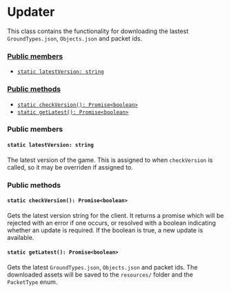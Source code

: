 # Updater
This class contains the functionality for downloading the lastest `GroundTypes.json`, `Objects.json` and packet ids.

### [Public members](#public-members)
 + [`static latestVersion: string`](#static-latestversion-string)
### [Public methods](#public-methods)
 + [`static checkVersion(): Promise<boolean>`](#static-checkversion-promiseboolean)
 + [`static getLatest(): Promise<boolean>`](#static-getlatest-promiseboolean)

### Public members
#### `static latestVersion: string`
The latest version of the game. This is assigned to when `checkVersion` is called, so it may be overriden if assigned to.

### Public methods
#### `static checkVersion(): Promise<boolean>`
Gets the latest version string for the client. It returns a promise which will be rejected with an error if one occurs, or resolved with a boolean indicating whether an update is required. If the boolean is true, a new update is available.

#### `static getLatest(): Promise<boolean>`
Gets the latest `GroundTypes.json`, `Objects.json` and packet ids. The downloaded assets will be saved to the `resources/` folder and the `PacketType` enum.

